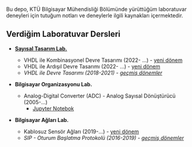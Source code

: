 Bu depo, KTÜ Bilgisayar Mühendisliği Bölümünde yürüttüğüm laboratuvar deneyleri için tutuğum notları ve deneylerle ilgili kaynakları içermektedir.

## Verdiğim Laboratuvar Dersleri
* **[Sayısal Tasarım Lab.](0_logic_design_lab/)**
  * VHDL ile Kombinasyonel Devre Tasarımı (2022- ...) - [yeni dönem][vhdl02]
  * VHDL ile Ardışıl Devre Tasarımı (2022- ...) - [yeni dönem][vhdl03]
  * _VHDL ile Devre Tasarımı (2018-2021) - [geçmiş dönemler][vhdl01]_

* **Bilgisayar Organizasyonu Lab.**
  * Analog-Digital Converter (ADC) - Analog Sayısal Dönüştürücü (2005-...)
    * [Jupyter Notebok](1_computer_org_lab/adc/analog_digital_converter(ADC).ipynb)
* **Bilgisayar Ağları Lab.**
  * Kablosuz Sensör Ağları (2019-...) - [yeni dönem][aglab02]
  * _SIP - Oturum Başlatma Protokolü (2016-2019) - [geçmiş dönemler][aglab01]_

  [vhdl01]: 0_logic_design_lab/_vhdl_ile_devre_tasarimi/readme.md
  [vhdl02]: 0_logic_design_lab/1_vhdl_ile_kombinasyonel_devre_tasarimi/readme.md
  [vhdl03]: 0_logic_design_lab/2_vhdl_ile_ardisil_devre_tasarimi/readme.md
  [aglab01]: 2_computer_networks_lab/5_Session_Initiation_Protokol-SIP/readme.md
  [aglab02]: 2_computer_networks_lab/2_Wireless_Sensor_Networks/readme.md
